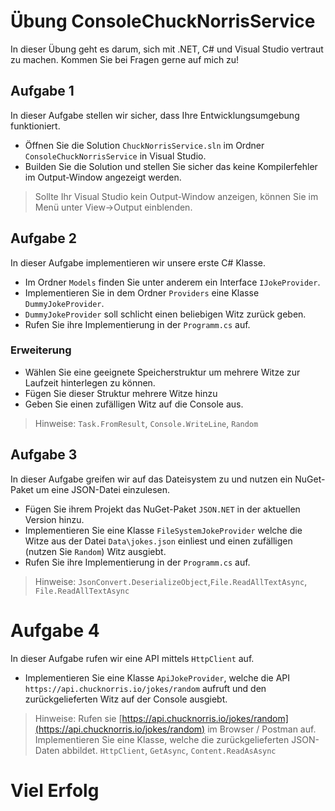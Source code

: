 # Übung ConsoleChuckNorrisService

In dieser Übung geht es darum, sich mit .NET, C# und Visual Studio vertraut zu machen.
Kommen Sie bei Fragen gerne auf mich zu!

## Aufgabe 1

In dieser Aufgabe stellen wir sicher, dass Ihre Entwicklungsumgebung funktioniert.

- Öffnen Sie die Solution `ChuckNorrisService.sln` im Ordner `ConsoleChuckNorrisService` in Visual Studio.
- Builden Sie die Solution und stellen Sie sicher das keine Kompilerfehler im Output-Window angezeigt werden.

> Sollte Ihr Visual Studio kein Output-Window anzeigen, können Sie im Menü unter
> View->Output einblenden.

## Aufgabe 2

In dieser Aufgabe implementieren wir unsere erste C# Klasse.

- Im Ordner `Models` finden Sie unter anderem ein Interface `IJokeProvider`.
- Implementieren Sie in dem Ordner `Providers` eine Klasse `DummyJokeProvider`.
- `DummyJokeProvider` soll schlicht einen beliebigen Witz zurück geben.
- Rufen Sie ihre Implementierung in der `Programm.cs` auf.

### Erweiterung
- Wählen Sie eine geeignete Speicherstruktur um mehrere Witze zur Laufzeit hinterlegen zu können.
- Fügen Sie dieser Struktur mehrere Witze hinzu
- Geben Sie einen zufälligen Witz auf die Console aus.

> Hinweise:
> `Task.FromResult`, `Console.WriteLine`, `Random`

## Aufgabe 3

In dieser Aufgabe greifen wir auf das Dateisystem zu und nutzen ein NuGet-Paket um eine JSON-Datei einzulesen.

- Fügen Sie ihrem Projekt das NuGet-Paket `JSON.NET` in der aktuellen Version hinzu.
- Implementieren Sie eine Klasse `FileSystemJokeProvider` welche die Witze aus der Datei `Data\jokes.json` einliest und einen zufälligen (nutzen Sie `Random`) Witz ausgiebt.
- Rufen Sie ihre Implementierung in der `Programm.cs` auf.

> Hinweise:
> `JsonConvert.DeserializeObject`,`File.ReadAllTextAsync`, `File.ReadAllTextAsync`

# Aufgabe 4

In dieser Aufgabe rufen wir eine API mittels `HttpClient` auf.

- Implementieren Sie eine Klasse `ApiJokeProvider`, welche die API `https://api.chucknorris.io/jokes/random` aufruft und den zurückgelieferten Witz auf der Console ausgiebt.

> Hinweise:
> Rufen sie [https://api.chucknorris.io/jokes/random](https://api.chucknorris.io/jokes/random) im Browser / Postman auf. Implementieren Sie eine Klasse, welche die zurückgelieferten JSON-Daten abbildet.
> `HttpClient`, `GetAsync`, `Content.ReadAsAsync`

# Viel Erfolg

